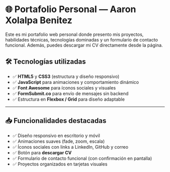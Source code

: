 # 🌐 Portafolio Personal — Aaron Xolalpa Benitez

Este es mi portafolio web personal donde presento mis proyectos, habilidades técnicas, tecnologías dominadas y un formulario de contacto funcional. Además, puedes descargar mi CV directamente desde la página.

## 🛠️ Tecnologías utilizadas

- ✅ **HTML5** y **CSS3** (estructura y diseño responsivo)
- ✅ **JavaScript** para animaciones y comportamiento dinámico
- ✅ **Font Awesome** para íconos sociales y visuales
- ✅ **FormSubmit.co** para envío de mensajes sin backend
- ✅ Estructura en **Flexbox / Grid** para diseño adaptable

---

## 📥 Funcionalidades destacadas

- ✅ Diseño responsivo en escritorio y móvil
- ✅ Animaciones suaves (fade, zoom, escala)
- ✅ Íconos sociales con links a LinkedIn, GitHub y correo
- ✅ Botón para **descargar CV**
- ✅ Formulario de contacto funcional (con confirmación en pantalla)
- ✅ Proyectos organizados en tarjetas visuales

